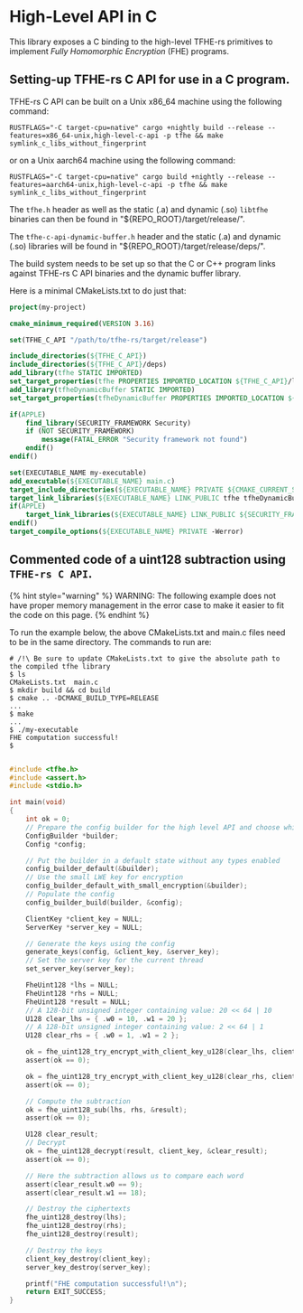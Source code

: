 # High-Level API in C 

This library exposes a C binding to the high-level TFHE-rs primitives to implement _Fully Homomorphic Encryption_ (FHE) programs.

## Setting-up TFHE-rs C API for use in a C program.

TFHE-rs C API can be built on a Unix x86\_64 machine using the following command:

```shell
RUSTFLAGS="-C target-cpu=native" cargo +nightly build --release --features=x86_64-unix,high-level-c-api -p tfhe && make symlink_c_libs_without_fingerprint
```

or on a Unix aarch64 machine using the following command:

```shell
RUSTFLAGS="-C target-cpu=native" cargo build +nightly --release --features=aarch64-unix,high-level-c-api -p tfhe && make symlink_c_libs_without_fingerprint
```

The `tfhe.h` header as well as the static (.a) and dynamic (.so) `libtfhe` binaries can then be found in "${REPO\_ROOT}/target/release/".

The `tfhe-c-api-dynamic-buffer.h` header and the static (.a) and dynamic (.so) libraries will be found in "${REPO\_ROOT}/target/release/deps/".

The build system needs to be set up so that the C or C++ program links against TFHE-rs C API binaries and the dynamic buffer library.

Here is a minimal CMakeLists.txt to do just that:

```cmake
project(my-project)

cmake_minimum_required(VERSION 3.16)

set(TFHE_C_API "/path/to/tfhe-rs/target/release")

include_directories(${TFHE_C_API})
include_directories(${TFHE_C_API}/deps)
add_library(tfhe STATIC IMPORTED)
set_target_properties(tfhe PROPERTIES IMPORTED_LOCATION ${TFHE_C_API}/libtfhe.a)
add_library(tfheDynamicBuffer STATIC IMPORTED)
set_target_properties(tfheDynamicBuffer PROPERTIES IMPORTED_LOCATION ${TFHE_C_API}/deps/libtfhe_c_api_dynamic_buffer.a)

if(APPLE)
    find_library(SECURITY_FRAMEWORK Security)
    if (NOT SECURITY_FRAMEWORK)
        message(FATAL_ERROR "Security framework not found")
    endif()
endif()

set(EXECUTABLE_NAME my-executable)
add_executable(${EXECUTABLE_NAME} main.c)
target_include_directories(${EXECUTABLE_NAME} PRIVATE ${CMAKE_CURRENT_SOURCE_DIR})
target_link_libraries(${EXECUTABLE_NAME} LINK_PUBLIC tfhe tfheDynamicBuffer m pthread dl)
if(APPLE)
    target_link_libraries(${EXECUTABLE_NAME} LINK_PUBLIC ${SECURITY_FRAMEWORK})
endif()
target_compile_options(${EXECUTABLE_NAME} PRIVATE -Werror)
```

## Commented code of a uint128 subtraction using `TFHE-rs C API`.

{% hint style="warning" %}
WARNING: The following example does not have proper memory management in the error case to make it easier to fit the code on this page.
{% endhint %}

To run the example below, the above CMakeLists.txt and main.c files need to be in the same directory. The commands to run are:

```shell
# /!\ Be sure to update CMakeLists.txt to give the absolute path to the compiled tfhe library
$ ls
CMakeLists.txt  main.c
$ mkdir build && cd build
$ cmake .. -DCMAKE_BUILD_TYPE=RELEASE
...
$ make
...
$ ./my-executable
FHE computation successful!
$
```

```c

#include <tfhe.h>
#include <assert.h>
#include <stdio.h>

int main(void)
{
    int ok = 0;
    // Prepare the config builder for the high level API and choose which types to enable
    ConfigBuilder *builder;
    Config *config;

    // Put the builder in a default state without any types enabled
    config_builder_default(&builder);
    // Use the small LWE key for encryption
    config_builder_default_with_small_encryption(&builder);
    // Populate the config
    config_builder_build(builder, &config);

    ClientKey *client_key = NULL;
    ServerKey *server_key = NULL;

    // Generate the keys using the config
    generate_keys(config, &client_key, &server_key);
    // Set the server key for the current thread
    set_server_key(server_key);

    FheUint128 *lhs = NULL;
    FheUint128 *rhs = NULL;
    FheUint128 *result = NULL;
    // A 128-bit unsigned integer containing value: 20 << 64 | 10
    U128 clear_lhs = { .w0 = 10, .w1 = 20 };
    // A 128-bit unsigned integer containing value: 2 << 64 | 1
    U128 clear_rhs = { .w0 = 1, .w1 = 2 };

    ok = fhe_uint128_try_encrypt_with_client_key_u128(clear_lhs, client_key, &lhs);
    assert(ok == 0);

    ok = fhe_uint128_try_encrypt_with_client_key_u128(clear_rhs, client_key, &rhs);
    assert(ok == 0);

    // Compute the subtraction
    ok = fhe_uint128_sub(lhs, rhs, &result);
    assert(ok == 0);

    U128 clear_result;
    // Decrypt
    ok = fhe_uint128_decrypt(result, client_key, &clear_result);
    assert(ok == 0);

    // Here the subtraction allows us to compare each word
    assert(clear_result.w0 == 9);
    assert(clear_result.w1 == 18);

    // Destroy the ciphertexts
    fhe_uint128_destroy(lhs);
    fhe_uint128_destroy(rhs);
    fhe_uint128_destroy(result);

    // Destroy the keys
    client_key_destroy(client_key);
    server_key_destroy(server_key);

    printf("FHE computation successful!\n");
    return EXIT_SUCCESS;
}
```
